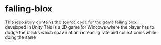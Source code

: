 # falling-blox
This repository contains the source code for the game falling blox developed in Unity
This is a 2D game for Windows where the player has to dodge the blocks which spawn at an increasing rate and collect coins while doing the same
